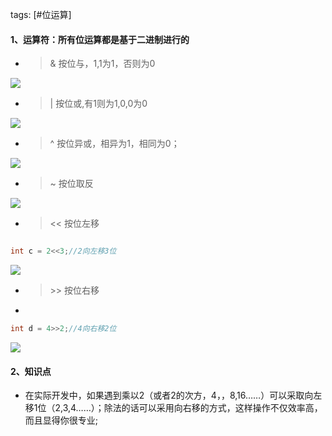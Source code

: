 tags: [#位运算]

#### 1、运算符：所有位运算都是基于二进制进行的
- > &  按位与，1,1为1，否则为0

![](https://syske-pic-bed.oss-cn-hangzhou.aliyuncs.com/imgs/images/yu.png)

- > |  按位或,有1则为1,0,0为0

![](https://syske-pic-bed.oss-cn-hangzhou.aliyuncs.com/imgs/images/or.png)

- > ^  按位异或，相异为1，相同为0；

![](https://syske-pic-bed.oss-cn-hangzhou.aliyuncs.com/imgs/images/yihuo.png)

- > ~  按位取反

![](https://syske-pic-bed.oss-cn-hangzhou.aliyuncs.com/imgs/images/not.png)

- > << 按位左移

```java

int c = 2<<3;//2向左移3位

```

![](https://syske-pic-bed.oss-cn-hangzhou.aliyuncs.com/imgs/images/left.png)

- > \>> 按位右移
- 
```java
int d = 4>>2;//4向右移2位

```

![](https://syske-pic-bed.oss-cn-hangzhou.aliyuncs.com/imgs/images/right.png)

#### 2、知识点
- 在实际开发中，如果遇到乘以2（或者2的次方，4，，8,16……）可以采取向左移1位（2,3,4……）；除法的话可以采用向右移的方式，这样操作不仅效率高，而且显得你很专业;